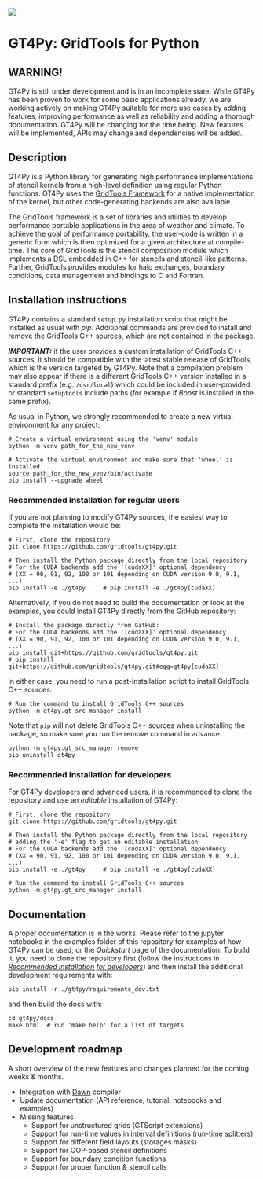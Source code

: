 ![](https://github.com/GridTools/gt4py/workflows/gt4py-tox/badge.svg?branch=master)

GT4Py: GridTools for Python
===========================

WARNING!
--------

GT4Py is still under development and is in an incomplete state. While 
GT4Py has been proven to work for some basic applications already, we are
working actively on making GT4Py suitable for more use cases by adding 
features, improving performance as well as reliability and adding a thorough
documentation. GT4Py will be changing for the time being. New features will
be implemented, APIs may change and dependencies will be added.


Description
-----------

GT4Py is a Python library for generating high performance
implementations of stencil kernels from a high-level definition using
regular Python functions. GT4Py uses the [GridTools
Framework](https://github.com/GridTools/gridtools) for a native
implementation of the kernel, but other code-generating backends are
also available.

The GridTools framework is a set of libraries and utilities to develop
performance portable applications in the area of weather and climate. To
achieve the goal of performance portability, the user-code is written in
a generic form which is then optimized for a given architecture at
compile-time. The core of GridTools is the stencil composition module
which implements a DSL embedded in C++ for stencils and stencil-like
patterns. Further, GridTools provides modules for halo exchanges,
boundary conditions, data management and bindings to C and Fortran.


Installation instructions
-------------------------

GT4Py contains a standard `setup.py` installation script that might be
installed as usual with *pip*. Additional commands are provided to
install and remove the GridTools C++ sources, which are not
contained in the package. 

_**IMPORTANT:**_ if the user provides a custom installation of GridTools C++
sources, it should be compatible with the latest stable release of GridTools,
which is the version targeted by GT4Py. Note that a compilation problem may
also appear if there is a different GridTools C++ version installed in a
standard prefix (e.g. `/usr/local`) which could be included in user-provided
or standard `setuptools` include paths (for example if _Boost_ is installed in
the same prefix).

As usual in Python, we strongly recommended to create a new virtual environment for
any project:

    # Create a virtual environment using the 'venv' module
    python -m venv path_for_the_new_venv

    # Activate the virtual environment and make sure that 'wheel' is installed
    source path_for_the_new_venv/bin/activate
    pip install --upgrade wheel


### Recommended installation for regular users

If you are not planning to modify GT4Py sources, the easiest way to complete
the installation would be:

    # First, clone the repository
    git clone https://github.com/gridtools/gt4py.git
    
    # Then install the Python package directly from the local repository
    # For the CUDA backends add the '[cudaXX]' optional dependency 
    # (XX = 90, 91, 92, 100 or 101 depending on CUDA version 9.0, 9.1, ...)
    pip install -e ./gt4py     # pip install -e ./gt4py[cudaXX]

Alternatively, if you do not need to build the documentation or look at the
examples, you could install GT4Py directly from the GitHub repository:
  
    # Install the package directly from GitHub:
    # For the CUDA backends add the '[cudaXX]' optional dependency 
    # (XX = 90, 91, 92, 100 or 101 depending on CUDA version 9.0, 9.1, ...)
    pip install git+https://github.com/gridtools/gt4py.git
    # pip install git+https://github.com/gridtools/gt4py.git#egg=gt4py[cudaXX]

In either case, you need to run a post-installation script to install
GridTools C++ sources:

    # Run the command to install GridTools C++ sources
    python -m gt4py.gt_src_manager install

Note that `pip` will not delete GridTools C++ sources when uninstalling
the package, so make sure you run the remove command in advance:

    python -m gt4py.gt_src_manager remove
    pip uninstall gt4py


### Recommended installation for developers

For GT4Py developers and advanced users, it is recommended to clone the
repository and use an _editable_ installation of GT4Py:

    # First, clone the repository
    git clone https://github.com/gridtools/gt4py.git
    
    # Then install the Python package directly from the local repository
    # adding the '-e' flag to get an editable installation
    # For the CUDA backends add the '[cudaXX]' optional dependency 
    # (XX = 90, 91, 92, 100 or 101 depending on CUDA version 9.0, 9.1, ...)
    pip install -e ./gt4py     # pip install -e ./gt4py[cudaXX]
    
    # Run the command to install GridTools C++ sources
    python -m gt4py.gt_src_manager install


Documentation
-------------

A proper documentation is in the works. Please refer to the jupyter notebooks
in the examples folder of this repository for examples of how GT4Py can be
used, or the _Quickstart_ page of the documentation.
To build it, you need to clone the repository first (follow the instructions
in [_Recommended installation for developers_](#recommended-installation-for-developers))
and then install the additional development requirements with:

    pip install -r ./gt4py/requirements_dev.txt

and then build the docs with:

    cd gt4py/docs
    make html  # run 'make help' for a list of targets


Development roadmap
-------------------

A short overview of the new features and changes planned for the coming
weeks & months.


*  Integration with [Dawn](https://github.com/MeteoSwiss-APN/dawn)
    compiler
* Update documentation (API reference, tutorial, notebooks and examples)
* Missing features
    - Support for unstructured grids (GTScript extensions)
    - Support for run-time values in interval definitions (run-time splitters)
    - Support for different field layouts (storages masks)
    - Support for OOP-based stencil definitions
    - Support for boundary condition functions
    - Support for proper function & stencil calls


